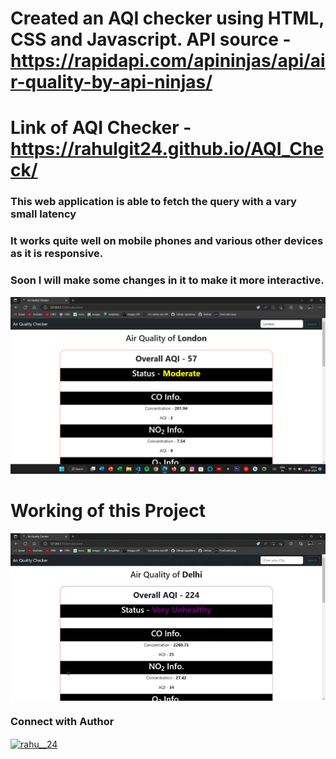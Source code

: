 # Created an AQI checker using HTML, CSS and Javascript. API source - https://rapidapi.com/apininjas/api/air-quality-by-api-ninjas/

# Link of AQI Checker - https://rahulgit24.github.io/AQI_Check/

<h3> This web application is able to fetch the query with a vary small latency </h3>

<h3> It works quite well on mobile phones and various other devices as it is responsive.</h3>

<h3> Soon I will make some changes in it to make it more interactive.</h3>

![alt](Images/1.png)

# Working of this Project

<img src="Images/gif.gif" align="center">

<h3> Connect with Author</h3>

<p align="left">
<a href="https://instagram.com/rahu__24" target="blank"><img align="center" src="https://raw.githubusercontent.com/rahuldkjain/github-profile-readme-generator/master/src/images/icons/Social/instagram.svg" alt="rahu__24" height="30" width="40" /></a>
</p>
